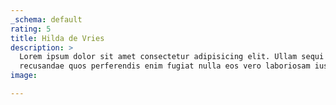 ```yaml
---
_schema: default
rating: 5
title: Hilda de Vries
description: >
  Lorem ipsum dolor sit amet consectetur adipisicing elit. Ullam sequi
  recusandae quos perferendis enim fugiat nulla eos vero laboriosam iusto!
image:

---
```


